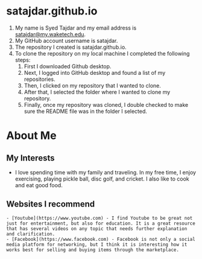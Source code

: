 # satajdar.github.io

1. My name is Syed Tajdar and my email address is satajdar@my.waketech.edu.
2. My GitHub account username is satajdar.
3. The repository I created is satajdar.github.io.
4. To clone the repository on my local machine I completed the following steps:
	1. First I downloaded Github desktop.
	2. Next, I logged into GitHub desktop and found a list of my repositories.
	3. Then, I clicked on my repository that I wanted to clone.
	4. After that, I selected the folder where I wanted to clone my repository.
	5. Finally, once my repository was cloned, I double checked to make sure the README file was in the folder I selected. 



# About Me
## My Interests
- I love spending time with my family and traveling. In my free time, I enjoy exercising, playing pickle ball, disc golf, and cricket. I also like to cook and eat good food. 
## Websites I recommend
	- [Youtube](https://www.youtube.com) - I find Youtube to be great not just for entertainment, but also for education. It is a great resource that has several videos on any topic that needs further explanation and clarification. 
	- [Facebook](https://www.facebook.com) - Facebook is not only a social media platform for networking, but I think it is interesting how it works best for selling and buying items through the marketplace. 
